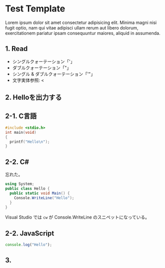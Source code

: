 # Test Template

Lorem ipsum dolor sit amet consectetur adipisicing elit. Minima magni nisi
fugit optio, nam qui vitae adipisci ullam rerum aut libero dolorum,
exercitationem pariatur ipsam consequuntur maiores, aliquid in assumenda.

## 1. Read

- シングルクォーテーション「'」
- ダブルクォーテーション「"」
- シングル & ダブルクォーテーション「'"」
- 文字実体参照: &lt;

## 2. Helloを出力する

## 2-1. C言語

``` c
#include <stdio.h>
int main(void)
{
  printf("Hello\n");
}
```

## 2-2. C#

忘れた。

``` csharp
using System;
public class Hello {
  public static void Main() {
    Console.WriteLine("Hello");
  }
}
```

Visual Studio では `cw` が Console.WriteLine のスニペットになっている。

## 2-2. JavaScript

``` js
console.log("Hello");
```

## 3. 
